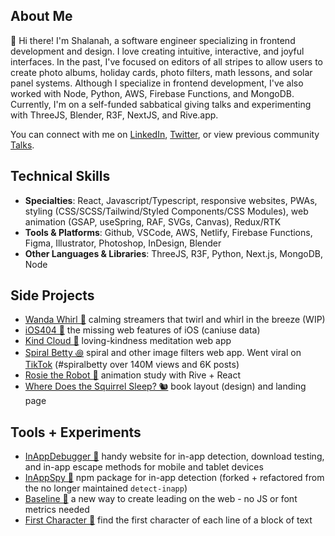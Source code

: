 <!-- ![](https://github.com/shalanah/shalanah/blob/master/shalanah.png?raw=true) -->

## About Me

👋 Hi there! I'm Shalanah, a software engineer specializing in frontend development and design. I love creating intuitive, interactive, and joyful interfaces. In the past, I've focused on editors of all stripes to allow users to create photo albums, holiday cards, photo filters, math lessons, and solar panel systems. Although I specialize in frontend development, I've also worked with Node, Python, AWS, Firebase Functions, and MongoDB. Currently, I'm on a self-funded sabbatical giving talks and experimenting with ThreeJS, Blender, R3F, NextJS, and Rive.app. 

You can connect with me on <a target="_blank" href="https://linkedin.com/in/shalanah">LinkedIn</a>, <a target="_blank" href="https://twitter.com/shalanahfaith">Twitter</a>, or view previous community <a href="https://github.com/shalanah/talks">Talks</a>.

## Technical Skills
- **Specialties**: React, Javascript/Typescript, responsive websites, PWAs, styling (CSS/SCSS/Tailwind/Styled Components/CSS Modules), web animation (GSAP, useSpring, RAF, SVGs, Canvas), Redux/RTK
- **Tools & Platforms**: Github, VSCode, AWS, Netlify, Firebase Functions, Figma, Illustrator, Photoshop, InDesign, Blender
- **Other Languages & Libraries**: ThreeJS, R3F, Python, Next.js, MongoDB, Node
 
## Side Projects
- <a href="https://wandawhirl.com">Wanda Whirl 🎊</a> calming streamers that twirl and whirl in the breeze (WIP)
- <a href="https://ios404.com">iOS404 🧃</a> the missing web features of iOS (caniuse data)
- <a href="https://kindcloud.app">Kind Cloud 🌈</a> loving-kindness meditation web app
- <a href="https://spiralbetty.com">Spiral Betty ꩜</a> spiral and other image filters web app. Went viral on <a href="https://tiktok.com/tag/spiralbetty">TikTok</a> (#spiralbetty over 140M views and 6K posts)
- [Rosie the Robot 🤖](https://rosie-rive.netlify.app/) animation study with Rive + React
- <a href="https://wheredoesthesquirrelsleep.com">Where Does the Squirrel Sleep? 🐿️</a> book layout (design) and landing page

## Tools + Experiments

- <a href="https://github.com/shalanah/inapp-debugger">InAppDebugger 🐞</a> handy website for in-app detection, download testing, and in-app escape methods for mobile and tablet devices
- <a href="https://github.com/shalanah/inapp-spy">InAppSpy 🔎</a> npm package for in-app detection (forked + refactored from the no longer maintained `detect-inapp`)
- <a href="https://github.com/shalanah/baseline">Baseline 📏</a> a new way to create leading on the web - no JS or font metrics needed
- [First Character 📝](https://github.com/shalanah/block-wrap-breaks) find the first character of each line of a block of text

<!--
## 💻 Code Challenges

- [Wordle Clone (Birdle)](https://github.com/shalanah/birdle)
- [BabylonJS](https://github.com/shalanah/babylonjs-try)
- [Company Team Page](https://github.com/shalanah/design-engineer-exercise)
- [Events calendar](https://github.com/shalanah/mia-events)
- [Slingshot](https://github.com/shalanah/slingshot)
-->

<!--
**shalanah/shalanah** is a ✨ _special_ ✨ repository because its `README.md` (this file) appears on your GitHub profile.

Here are some ideas to get you started:

- 🔭 I’m currently working on ...
- 🌱 I’m currently learning ...
- 👯 I’m looking to collaborate on ...
- 🤔 I’m looking for help with ...
- 💬 Ask me about ...
- 📫 How to reach me: ...
- 😄 Pronouns: ...
- ⚡ Fun fact: ...
-->
